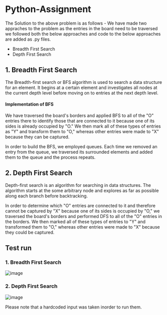 # Python-Assignment
The Solution to the above problem is as follows - 
We have made two appraches to the problem as the entries in the board need to be traversed we followed both the below approaches and code to the below approaches are added as .py files.
- Breadth First Search
- Depth First Search

## 1. Breadth First Search
The Breadth-first search or BFS algorithm is used to search a data structure for an element. It begins at a certain element and investigates all nodes at the current depth level before moving on to entries at the next depth level.

#### Implementation of BFS

We have traversed the board's borders and applied BFS to all of the "O" entries there to identify those that are connected to it because one of its sides is already occupied by "O." We then mark all of these types of entries as "Y" and transform them to "O," whereas other entries were made to "X" because they can be captured.

In order to build the BFS, we employed queues. Each time we removed an entry from the queue, we traversed its surrounded elements and added them to the queue and the process repeats.

## 2. Depth First Search
Depth-first search is an algorithm for searching in data structures. The algorithm starts at the some arbitrary node and explores as far as possible along each branch before backtracking. 

In order to determine which "O" entries are connected to it and therefore cannot be captured by "X" because one of its sides is occupied by "O," we traversed the board's borders and performed DFS to all of the "O" entries in the borders. We then marked all of these types of entries to "Y" and transformed them to "O," whereas other entries were made to "X" because they could be captured.

## Test run
### 1. Breadth First Search
![image](https://user-images.githubusercontent.com/123494344/215087989-57db998a-d301-476f-9bea-dddb19b036d4.png)

### 2. Depth First Search
![image](https://user-images.githubusercontent.com/123494344/215088085-43afd18a-7d27-4ccb-9360-c327fa937675.png)


Please note that a hardcoded input was taken inorder to run them.
